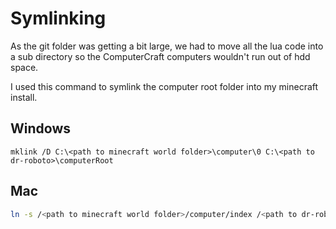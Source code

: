 # Symlinking

As the git folder was getting a bit large, we had to move all the lua code into a sub directory so the ComputerCraft computers wouldn't run out of hdd space.

I used this command to symlink the computer root folder into my minecraft install.

## Windows

```batch
mklink /D C:\<path to minecraft world folder>\computer\0 C:\<path to dr-roboto>\computerRoot
```

## Mac

```bash
ln -s /<path to minecraft world folder>/computer/index /<path to dr-roboto>/computerRoot
```
